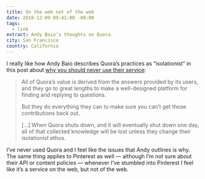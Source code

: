 ```yaml
---
title: On the web not of the web
date: 2018-12-09 09:41:00 -08:00
tags:
  - link
extract: Andy Baio’s thoughts on Quora.
city: San Francisco
country: California
---
```


I really like how Andy Baio describes Quora’s practices as “isolationist” in this post about [why you should never use their service](https://waxy.org/2018/12/why-you-should-never-ever-use-quora/):

> All of Quora’s value is derived from the answers provided by its users, and they go to great lengths to make a well-designed platform for finding and replying to questions.
>
> But they do everything they can to make sure you can’t get those contributions back out.
>
> [...] When Quora shuts down, and it will eventually shut down one day, all of that collected knowledge will be lost unless they change their isolationist ethos.

I’ve never used Quora and I feel like the issues that Andy outlines is why. The same thing applies to Pinterest as well — although I’m not sure about their API or content policies — whenever I’ve stumbled into Pinterest I feel like it’s a service on the web, but not of the web.
